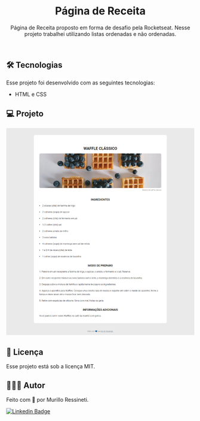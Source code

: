 <h1 align="center"> Página de Receita </h1>

<p align="center">
Página de Receita proposto em forma de desafio pela Rocketseat. Nesse projeto trabalhei utilizando listas ordenadas e não ordenadas.
</p>

<br>

## 🛠 Tecnologias

Esse projeto foi desenvolvido com as seguintes tecnologias:

- HTML e CSS


## 💻 Projeto

<img src="assets/waffle-classico-screenshot.png"/>


## 📝 Licença

Esse projeto está sob a licença MIT.


## 🙋🏻‍♂️ Autor

Feito com 💙 por Murillo Ressineti.

[![Linkedin Badge](https://img.shields.io/badge/-Murillo-blue?style=flat-square&logo=Linkedin&logoColor=white&link=https://https://www.linkedin.com/in/murilloressineti/)](https://www.linkedin.com/in/murilloressineti/)
